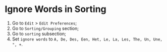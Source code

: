 # Ignore Words in Sorting

1. Go to `Edit` > `Edit Preferences`;
2. Go to `Sorting/Grouping` section;
3. Go to `sorting` subsection;
4. Set `ignore words` to `A, De, Des, Een, Het, Le, La, Les, The, Un, Une, ", +`.
